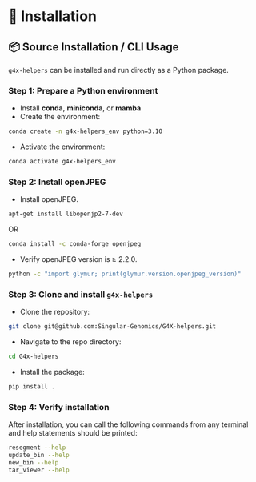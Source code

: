 # 🚀 Installation

## 📦 Source Installation / CLI Usage

`g4x-helpers` can be installed and run directly as a Python package.

### Step 1: Prepare a Python environment

- Install **conda**, **miniconda**, or **mamba**
- Create the environment:

```bash
conda create -n g4x-helpers_env python=3.10
```

- Activate the environment:

```bash
conda activate g4x-helpers_env
```

### Step 2: Install openJPEG

- Install openJPEG.
```bash
apt-get install libopenjp2-7-dev
```
OR
```bash
conda install -c conda-forge openjpeg
```
- Verify openJPEG version is ≥ 2.2.0.
```bash
python -c "import glymur; print(glymur.version.openjpeg_version)"
```

### Step 3: Clone and install `g4x-helpers`

- Clone the repository:

```bash
git clone git@github.com:Singular-Genomics/G4X-helpers.git
```

- Navigate to the repo directory:

```bash
cd G4x-helpers
```

- Install the package:

```bash
pip install .
```

### Step 4: Verify installation

After installation, you can call the following commands from any terminal and help statements should be printed:

```bash
resegment --help
update_bin --help
new_bin --help
tar_viewer --help
```